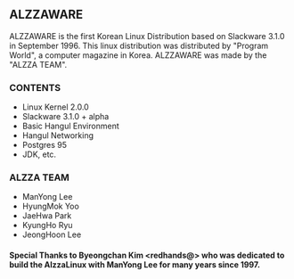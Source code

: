 ## ALZZAWARE

ALZZAWARE is the first Korean Linux Distribution based on Slackware 3.1.0 in September 1996. This linux distribution was distributed by "Program World", a computer magazine in Korea. ALZZAWARE was made by the "ALZZA TEAM". 

### CONTENTS

* Linux Kernel 2.0.0
* Slackware 3.1.0 + alpha
* Basic Hangul Environment
* Hangul Networking
* Postgres 95
* JDK, etc.

### ALZZA TEAM

- ManYong Lee
- HyungMok Yoo
- JaeHwa Park
- KyungHo Ryu
- JeongHoon Lee 

#### Special Thanks to Byeongchan Kim <redhands@> who was dedicated to build the AlzzaLinux with ManYong Lee for many years since 1997.
